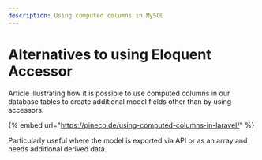 ```yaml
---
description: Using computed columns in MySQL
---
```


# Alternatives to using Eloquent Accessor

Article illustrating how it is possible to use computed columns in our database tables to create additional model fields other than by using accessors.

{% embed url="https://pineco.de/using-computed-columns-in-laravel/" %}

Particularly useful where the model is exported via API or as an array and needs additional derived data.
